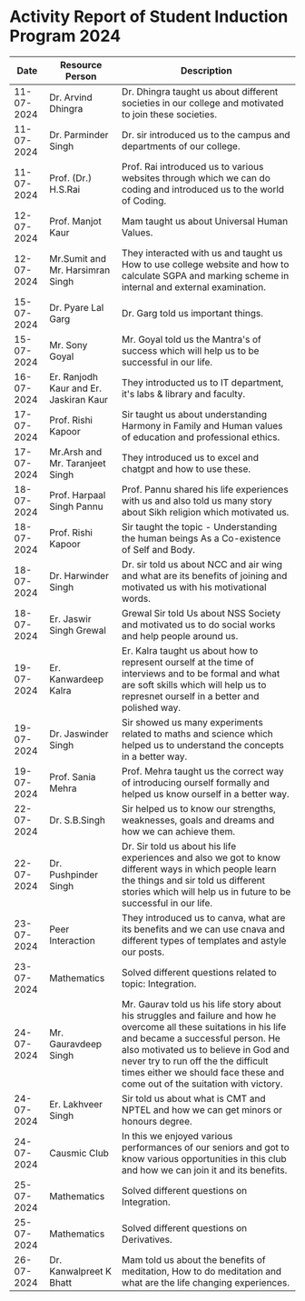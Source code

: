 # Activity Report of Student Induction Program 2024

| Date | Resource Person | Description|
| ----------- | ----------- |----------|
| 11-07-2024 | Dr. Arvind Dhingra | Dr. Dhingra taught us about different societies in our college and motivated to join these societies. |
| 11-07-2024 | Dr. Parminder Singh | Dr. sir introduced us to the campus and departments of our college. |
| 11-07-2024 | Prof. (Dr.) H.S.Rai | Prof. Rai introduced us to various websites through which we can do coding and introduced us to the world of Coding. |
| 12-07-2024 | Prof. Manjot Kaur | Mam taught us about Universal Human Values. |
|12-07-2024 | Mr.Sumit and Mr. Harsimran Singh | They interacted with us and taught us How to use college website and how to calculate SGPA and marking scheme in internal and external examination. |
| 15-07-2024 | Dr. Pyare Lal Garg | Dr. Garg told us important things. |
| 15-07-2024 | Mr. Sony Goyal | Mr. Goyal told us the Mantra's of success which will help us to be successful in our life. |
| 16-07-2024 | Er. Ranjodh Kaur and Er. Jaskiran Kaur | They introducted us to IT department, it's labs & library and faculty. |
| 17-07-2024 | Prof. Rishi Kapoor | Sir taught us about understanding Harmony in Family and Human values of education and professional ethics. |
| 17-07-2024 | Mr.Arsh and Mr. Taranjeet Singh | They introduced us to excel and chatgpt and how to use these. |
| 18-07-2024 | Prof. Harpaal Singh Pannu | Prof. Pannu shared his life experiences with us  and also told us many story about Sikh religion which motivated us. |
| 18-07-2024 | Prof. Rishi Kapoor | Sir taught the topic - Understanding the human beings As a  Co-existence of Self and Body.|
| 18-07-2024 | Dr. Harwinder Singh | Dr. sir told us about NCC and air wing and what are its benefits of joining and motivated us with his motivational words.|
| 18-07-2024 | Er. Jaswir Singh Grewal | Grewal Sir told Us about NSS Society and motivated us to do social works and help people around us. |
| 19-07-2024 | Er. Kanwardeep Kalra | Er. Kalra taught us about how to represent ourself at the time of interviews and to be formal and what are soft skills which will help us to represnet ourself in a better and polished way. |
| 19-07-2024 | Dr. Jaswinder Singh | Sir showed us many experiments related to maths and science which helped us to understand the concepts in a better way. |
| 19-07-2024 | Prof. Sania Mehra | Prof. Mehra taught us the correct way of introducing ourself formally and helped us know ourself in a better way. |
| 22-07-2024 | Dr. S.B.Singh | Sir helped us to know our strengths, weaknesses, goals and dreams and how we can achieve them. |
| 22-07-2024 | Dr. Pushpinder Singh | Dr. Sir told us about his life experiences and also we got to know different ways in which people learn the things and sir told us different stories which will help us in future to be successful in our life. |
| 23-07-2024 | Peer Interaction | They introduced us to canva, what are its benefits and we can use cnava and different types of templates and astyle our posts. |
| 23-07-2024 | Mathematics | Solved different questions related to topic: Integration. |
| 24-07-2024| Mr. Gauravdeep Singh| Mr. Gaurav told us his life story about his struggles and failure and how he overcome all these suitations in his life and became a successful person. He also motivated us to believe in God and never try to run off the the difficult times either we should face these and come out of the suitation with victory. |
| 24-07-2024 | Er. Lakhveer Singh |Sir told us about what is CMT and NPTEL and how we can get minors or honours degree. |
| 24-07-2024 | Causmic Club | In this we enjoyed various performances of our seniors and got to know various opportunities in this club and how we can join it and its benefits. |
| 25-07-2024 | Mathematics | Solved different questions on Integration. |
| 25-07-2024 | Mathematics | Solved different questions on Derivatives. |
| 26-07-2024 | Dr. Kanwalpreet K Bhatt | Mam told us about the benefits of meditation, How to do meditation and what are the life changing experiences. |

